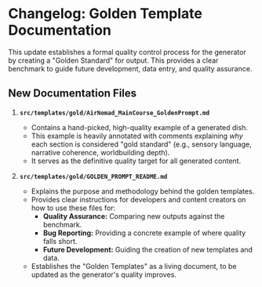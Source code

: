 # Changelog: Golden Template Documentation

This update establishes a formal quality control process for the generator by creating a "Golden Standard" for output. This provides a clear benchmark to guide future development, data entry, and quality assurance.

## New Documentation Files

1.  **`src/templates/gold/AirNomad_MainCourse_GoldenPrompt.md`**
    -   Contains a hand-picked, high-quality example of a generated dish.
    -   This example is heavily annotated with comments explaining *why* each section is considered "gold standard" (e.g., sensory language, narrative coherence, worldbuilding depth).
    -   It serves as the definitive quality target for all generated content.

2.  **`src/templates/gold/GOLDEN_PROMPT_README.md`**
    -   Explains the purpose and methodology behind the golden templates.
    -   Provides clear instructions for developers and content creators on how to use these files for:
        -   **Quality Assurance:** Comparing new outputs against the benchmark.
        -   **Bug Reporting:** Providing a concrete example of where quality falls short.
        -   **Future Development:** Guiding the creation of new templates and data.
    -   Establishes the "Golden Templates" as a living document, to be updated as the generator's quality improves. 